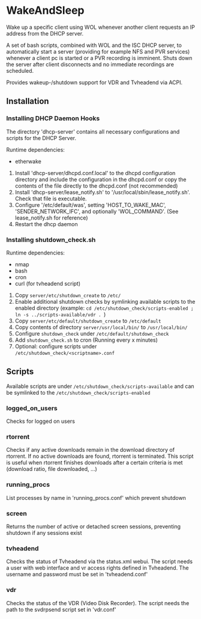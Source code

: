 # WakeAndSleep

Wake up a specific client using WOL whenever another client requests an IP
address from the DHCP server.

A set of bash scripts, combined with WOL and the ISC DHCP server, to
automatically start a server (providing for example NFS and PVR services)
whenever a client pc is started or a PVR recording is imminent. Shuts down the
server after client disconnects and no immediate recordings are scheduled.

Provides wakeup-/shutdown support for VDR and Tvheadend via ACPI.

## Installation

### Installing DHCP Daemon Hooks

The directory 'dhcp-server' contains all necessary configurations and scripts for the DHCP
Server.

Runtime dependencies:
- etherwake

1. Install 'dhcp-server/dhcpd.conf.local' to the dhcpd configuration directory and include 
   the configuration in the dhcpd.conf or copy the contents of the file directly to the
   dhcpd.conf (not recommended)
2. Install 'dhcp-server/lease_notify.sh' to '/usr/local/sbin/lease_notify.sh'. Check that 
   file is executable.
4. Configure '/etc/default/was', setting 'HOST_TO_WAKE_MAC', 'SENDER_NETWORK_IFC',
   and optionally 'WOL_COMMAND'. (See lease_notify.sh for reference)
3. Restart the dhcp daemon


### Installing shutdown_check.sh

Runtime dependencies:
- nmap
- bash
- cron
- curl (for tvheadend script)

1. Copy `server/etc/shutdown_create` to `/etc/`
2. Enable additional shutdown checks by symlinking available scripts to the 
    enabled directory (example: `cd /etc/shutdown_check/scripts-enabled ; ln -s ../scripts-available/vdr . `)
3. Copy `server/etc/default/shutdown_create` to `/etc/default`
4. Copy contents of directory `server/usr/local/bin/` to `/usr/local/bin/`
5. Configure `shutdown_check` under `/etc/default/shutdown_check`
6. Add `shutdown_check.sh` to cron (Running every x minutes)
7. Optional: configure scripts under `/etc/shutdown_check/<scriptname>.conf`

## Scripts

Available scripts are under `/etc/shutdown_check/scripts-available` and
can be symlinked to the `/etc/shutdown_check/scripts-enabled`

### logged_on_users

Checks for logged on users

### rtorrent

Checks if any active downloads remain in the download directory of rtorrent.
If no active downloads are found, rtorrent is terminated.
This script is useful when rtorrent finishes downloads after 
a certain criteria is met (download ratio, file downloaded, ...)

### running_procs

List processes by name in 'running_procs.conf' which prevent shutdown

### screen

Returns the number of active or detached screen sessions, preventing 
shutdown if any sessions exist

### tvheadend

Checks the status of Tvheadend via the status.xml webui.
The script needs a user with web interface and vr access rights defined
in Tvheadend. The username and password must be set in 'tvheadend.conf'

### vdr

Checks the status of the VDR (Video Disk Recorder).
The script needs the path to the svdrpsend script set in 'vdr.conf'
